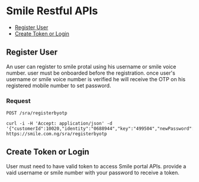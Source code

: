 # Smile Restful APIs
* [Register User](#registeruser)
* [Create Token or Login](#createtoken)

## Register User

An user can register to smile protal using his username or smile voice number. user must be onboarded before the registration.
once user's username or smile voice number is verified he will receive the OTP on his registered mobile number to set password.

### Request

`POST /sra/registerbyotp`

    curl -i -H 'Accept: application/json' -d '{"customerId":10020,"identity":"0688944","key":"499504","newPassword":"test@123","confirmPassword":"test@123"}' https://smile.com.ng/sra/registerbyotp

## Create Token or Login

User must need to have valid token to access Smile portal APIs. provide a vaid username or smile number with your password to receive a token. 
